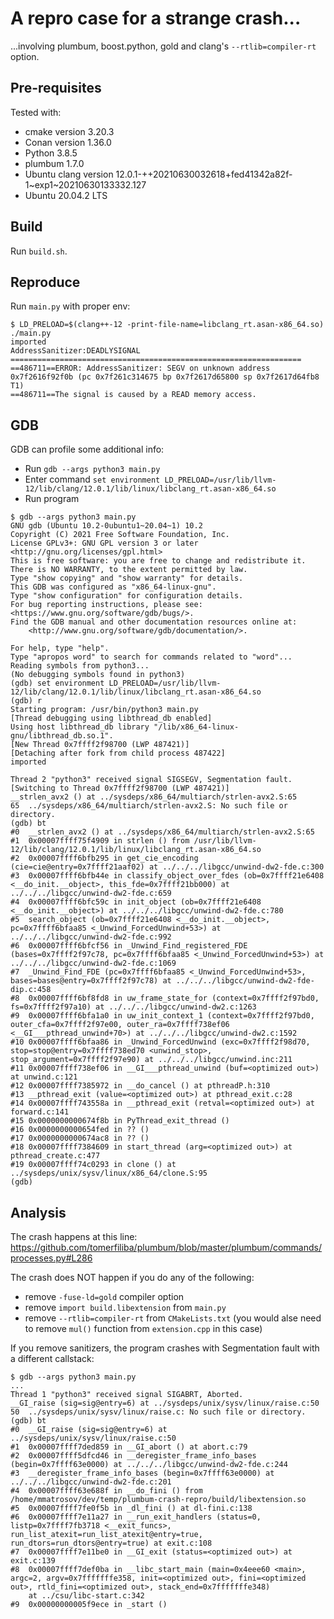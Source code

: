 # A repro case for a strange crash...

...involving plumbum, boost.python, gold and clang's `--rtlib=compiler-rt` option.

## Pre-requisites

Tested with:

* cmake version 3.20.3
* Conan version 1.36.0
* Python 3.8.5
* plumbum 1.7.0
* Ubuntu clang version 12.0.1-++20210630032618+fed41342a82f-1~exp1~20210630133332.127
* Ubuntu 20.04.2 LTS

## Build

Run `build.sh`.

## Reproduce

Run `main.py` with proper env:

```
$ LD_PRELOAD=$(clang++-12 -print-file-name=libclang_rt.asan-x86_64.so) ./main.py 
imported
AddressSanitizer:DEADLYSIGNAL
=================================================================
==486711==ERROR: AddressSanitizer: SEGV on unknown address 0x7f2616f92f0b (pc 0x7f261c314675 bp 0x7f2617d65800 sp 0x7f2617d64fb8 T1)
==486711==The signal is caused by a READ memory access.
```

## GDB

GDB can profile some additional info:

* Run `gdb --args python3 main.py`
* Enter command `set environment LD_PRELOAD=/usr/lib/llvm-12/lib/clang/12.0.1/lib/linux/libclang_rt.asan-x86_64.so`
* Run program

```
$ gdb --args python3 main.py
GNU gdb (Ubuntu 10.2-0ubuntu1~20.04~1) 10.2
Copyright (C) 2021 Free Software Foundation, Inc.
License GPLv3+: GNU GPL version 3 or later <http://gnu.org/licenses/gpl.html>
This is free software: you are free to change and redistribute it.
There is NO WARRANTY, to the extent permitted by law.
Type "show copying" and "show warranty" for details.
This GDB was configured as "x86_64-linux-gnu".
Type "show configuration" for configuration details.
For bug reporting instructions, please see:
<https://www.gnu.org/software/gdb/bugs/>.
Find the GDB manual and other documentation resources online at:
    <http://www.gnu.org/software/gdb/documentation/>.

For help, type "help".
Type "apropos word" to search for commands related to "word"...
Reading symbols from python3...
(No debugging symbols found in python3)
(gdb) set environment LD_PRELOAD=/usr/lib/llvm-12/lib/clang/12.0.1/lib/linux/libclang_rt.asan-x86_64.so
(gdb) r
Starting program: /usr/bin/python3 main.py
[Thread debugging using libthread_db enabled]
Using host libthread_db library "/lib/x86_64-linux-gnu/libthread_db.so.1".
[New Thread 0x7ffff2f98700 (LWP 487421)]
[Detaching after fork from child process 487422]
imported

Thread 2 "python3" received signal SIGSEGV, Segmentation fault.
[Switching to Thread 0x7ffff2f98700 (LWP 487421)]
__strlen_avx2 () at ../sysdeps/x86_64/multiarch/strlen-avx2.S:65
65	../sysdeps/x86_64/multiarch/strlen-avx2.S: No such file or directory.
(gdb) bt
#0  __strlen_avx2 () at ../sysdeps/x86_64/multiarch/strlen-avx2.S:65
#1  0x00007ffff75f4909 in strlen () from /usr/lib/llvm-12/lib/clang/12.0.1/lib/linux/libclang_rt.asan-x86_64.so
#2  0x00007ffff6bfb295 in get_cie_encoding (cie=cie@entry=0x7ffff21aaf02) at ../../../libgcc/unwind-dw2-fde.c:300
#3  0x00007ffff6bfb44e in classify_object_over_fdes (ob=0x7ffff21e6408 <__do_init.__object>, this_fde=0x7ffff21bb000) at ../../../libgcc/unwind-dw2-fde.c:659
#4  0x00007ffff6bfc59c in init_object (ob=0x7ffff21e6408 <__do_init.__object>) at ../../../libgcc/unwind-dw2-fde.c:780
#5  search_object (ob=0x7ffff21e6408 <__do_init.__object>, pc=0x7ffff6bfaa85 <_Unwind_ForcedUnwind+53>) at ../../../libgcc/unwind-dw2-fde.c:992
#6  0x00007ffff6bfcf56 in _Unwind_Find_registered_FDE (bases=0x7ffff2f97c78, pc=0x7ffff6bfaa85 <_Unwind_ForcedUnwind+53>) at ../../../libgcc/unwind-dw2-fde.c:1069
#7  _Unwind_Find_FDE (pc=0x7ffff6bfaa85 <_Unwind_ForcedUnwind+53>, bases=bases@entry=0x7ffff2f97c78) at ../../../libgcc/unwind-dw2-fde-dip.c:458
#8  0x00007ffff6bf8fd8 in uw_frame_state_for (context=0x7ffff2f97bd0, fs=0x7ffff2f97a10) at ../../../libgcc/unwind-dw2.c:1263
#9  0x00007ffff6bfa1a0 in uw_init_context_1 (context=0x7ffff2f97bd0, outer_cfa=0x7ffff2f97e00, outer_ra=0x7ffff738ef06 <__GI___pthread_unwind+70>) at ../../../libgcc/unwind-dw2.c:1592
#10 0x00007ffff6bfaa86 in _Unwind_ForcedUnwind (exc=0x7ffff2f98d70, stop=stop@entry=0x7ffff738ed70 <unwind_stop>, stop_argument=0x7ffff2f97e90) at ../../../libgcc/unwind.inc:211
#11 0x00007ffff738ef06 in __GI___pthread_unwind (buf=<optimized out>) at unwind.c:121
#12 0x00007ffff7385972 in __do_cancel () at pthreadP.h:310
#13 __pthread_exit (value=<optimized out>) at pthread_exit.c:28
#14 0x00007ffff743558a in __pthread_exit (retval=<optimized out>) at forward.c:141
#15 0x0000000000674f8b in PyThread_exit_thread ()
#16 0x0000000000654fed in ?? ()
#17 0x0000000000674ac8 in ?? ()
#18 0x00007ffff7384609 in start_thread (arg=<optimized out>) at pthread_create.c:477
#19 0x00007ffff74c0293 in clone () at ../sysdeps/unix/sysv/linux/x86_64/clone.S:95
(gdb) 
```

## Analysis

The crash happens at this line: https://github.com/tomerfiliba/plumbum/blob/master/plumbum/commands/processes.py#L286

The crash does NOT happen if you do any of the following:
* remove `-fuse-ld=gold` compiler option
* remove `import build.libextension` from `main.py`
* remove `--rtlib=compiler-rt` from `CMakeLists.txt` (you would alse need to remove `mul()` function from `extension.cpp` in this case)

If you remove sanitizers, the program crashes with Segmentation fault with a different callstack:
```
$ gdb --args python3 main.py 
...
Thread 1 "python3" received signal SIGABRT, Aborted.
__GI_raise (sig=sig@entry=6) at ../sysdeps/unix/sysv/linux/raise.c:50
50	../sysdeps/unix/sysv/linux/raise.c: No such file or directory.
(gdb) bt
#0  __GI_raise (sig=sig@entry=6) at ../sysdeps/unix/sysv/linux/raise.c:50
#1  0x00007ffff7ded859 in __GI_abort () at abort.c:79
#2  0x00007ffff5dfcd46 in __deregister_frame_info_bases (begin=0x7ffff63e0000) at ../../../libgcc/unwind-dw2-fde.c:244
#3  __deregister_frame_info_bases (begin=0x7ffff63e0000) at ../../../libgcc/unwind-dw2-fde.c:201
#4  0x00007ffff63e688f in __do_fini () from /home/mmatrosov/dev/temp/plumbum-crash-repro/build/libextension.so
#5  0x00007ffff7fe0f5b in _dl_fini () at dl-fini.c:138
#6  0x00007ffff7e11a27 in __run_exit_handlers (status=0, listp=0x7ffff7fb3718 <__exit_funcs>, run_list_atexit=run_list_atexit@entry=true, run_dtors=run_dtors@entry=true) at exit.c:108
#7  0x00007ffff7e11be0 in __GI_exit (status=<optimized out>) at exit.c:139
#8  0x00007ffff7def0ba in __libc_start_main (main=0x4eee60 <main>, argc=2, argv=0x7fffffffe358, init=<optimized out>, fini=<optimized out>, rtld_fini=<optimized out>, stack_end=0x7fffffffe348)
    at ../csu/libc-start.c:342
#9  0x00000000005f9ece in _start ()
```
